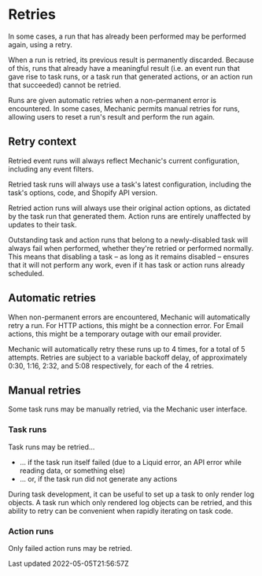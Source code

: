 # Retries

In some cases, a run that has already been performed may be performed again, using a retry.

When a run is retried, its previous result is permanently discarded. Because of this, runs that already have a meaningful result (i.e. an event run that gave rise to task runs, or a task run that generated actions, or an action run that succeeded) cannot be retried.

Runs are given automatic retries when a non-permanent error is encountered. In some cases, Mechanic permits manual retries for runs, allowing users to reset a run's result and perform the run again.

## Retry context

Retried event runs will always reflect Mechanic's current configuration, including any event filters.

Retried task runs will always use a task's latest configuration, including the task's options, code, and Shopify API version.

Retried action runs will always use their original action options, as dictated by the task run that generated them. Action runs are entirely unaffected by updates to their task.

Outstanding task and action runs that belong to a newly-disabled task will always fail when performed, whether they're retried or performed normally. This means that disabling a task – as long as it remains disabled – ensures that it will not perform any work, even if it has task or action runs already scheduled.

## Automatic retries

When non-permanent errors are encountered, Mechanic will automatically retry a run. For HTTP actions, this might be a connection error. For Email actions, this might be a temporary outage with our email provider.

Mechanic will automatically retry these runs up to 4 times, for a total of 5 attempts. Retries are subject to a variable backoff delay, of approximately 0:30, 1:16, 2:32, and 5:08 respectively, for each of the 4 retries.

## Manual retries

Some task runs may be manually retried, via the Mechanic user interface.

### Task runs

Task runs may be retried...

- ... if the task run itself failed (due to a Liquid error, an API error while reading data, or something else)
- ... or, if the task run did not generate any actions

During task development, it can be useful to set up a task to only render log objects. A task run which only rendered log objects can be retried, and this ability to retry can be convenient when rapidly iterating on task code.

### Action runs

Only failed action runs may be retried.

Last updated 2022-05-05T21:56:57Z